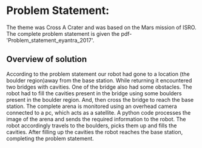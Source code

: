 # Problem Statement:
The theme was Cross A Crater and was based on the Mars mission of ISRO. The complete problem statement is given the pdf-'Problem_statement_eyantra_2017'.

## Overview of solution 

   According to the problem statement our robot had gone to a location (the boulder region)away from the base station. While returning it encountered two bridges with cavities. One of the bridge also had some obstacles. The robot had to fill the cavities present in the bridge using some boulders present in the boulder region. And, then cross the bridge to reach the base station. The complete arena is monitored using an overhead camera connected to a pc, which acts as a satellite. A python code processes the image of the arena and sends the required information to the robot. The robot accordingly travels to the boulders, picks them up and fills the cavities. After filling up the cavities the robot reaches the base station, completing the problem statement.
    
